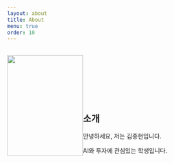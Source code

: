 ```yaml
---
layout: about
title: About
menu: true
order: 10
---
```


<br />

<img style="float: left;" src="{{ site.baseurl }}/assets/img/me.jpg" width="177" height="236">

<br />

<br />

<br />

<br />

<br />

<br />

## 소개

안녕하세요, 저는 김종현입니다.

AI와 투자에 관심있는 학생입니다.